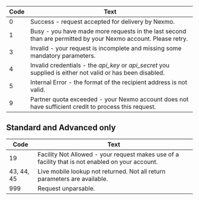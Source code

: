 Code | Text
-- | --
0 | Success - request accepted for delivery by Nexmo.
1 | Busy - you have made more requests in the last second than are permitted by your Nexmo account. Please retry.
3 | Invalid - your request is incomplete and missing some mandatory parameters.
4 | Invalid credentials - the _api_key_ or _api_secret_ you supplied is either not valid or has been disabled.
5 | Internal Error - the format of the recipient address is not valid.
9 | Partner quota exceeded - your Nexmo account does not have sufficient credit to process this request.

## Standard and Advanced only

Code | Text
-- | --
19 | Facility Not Allowed - your request makes use of a facility that is not enabled on your account.
43, 44, 45 | Live mobile lookup not returned. Not all return parameters are available.
999 | Request unparsable.
